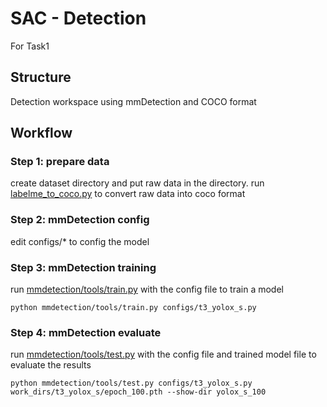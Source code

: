 # SAC - Detection

For Task1

## Structure

Detection workspace using mmDetection and COCO format

## Workflow

### Step 1: prepare data

create dataset directory and put raw data in the directory.
run [labelme_to_coco.py](labelme_to_coco.py) to convert raw data into coco format

### Step 2: mmDetection config

edit configs/* to config the model

### Step 3: mmDetection training

run [mmdetection/tools/train.py](mmdetection/tools/train.py) with the config file to train a model
```
python mmdetection/tools/train.py configs/t3_yolox_s.py
```

### Step 4: mmDetection evaluate

run [mmdetection/tools/test.py](mmdetection/tools/test.py) with the config file and trained model file to evaluate the results
```
python mmdetection/tools/test.py configs/t3_yolox_s.py work_dirs/t3_yolox_s/epoch_100.pth --show-dir yolox_s_100
